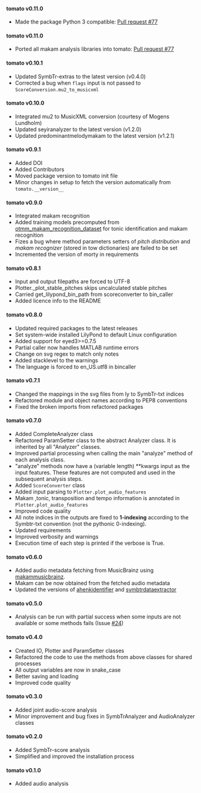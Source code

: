 #### tomato v0.11.0
 - Made the package Python 3 compatible: [Pull request #77](https://github.com/sertansenturk/tomato/pull/78)

#### tomato v0.11.0
 - Ported all makam analysis libraries into tomato: [Pull request #77](https://github.com/sertansenturk/tomato/pull/77)

#### tomato v0.10.1
 - Updated SymbTr-extras to the latest version (v0.4.0)
 - Corrected a bug when ```flags``` input is not passed to ```ScoreConversion.mu2_to_musicxml```

#### tomato v0.10.0
 - Integrated mu2 to MusicXML conversion (courtesy of Mogens Lundholm)
 - Updated seyiranalyzer to the latest version (v1.2.0)
 - Updated predominantmelodymakam to the latest version (v1.2.1)

#### tomato v0.9.1
 - Added DOI
 - Added Contributors
 - Moved package version to tomato init file
 - Minor changes in setup to fetch the version automatically from ```tomato.__version__```

#### tomato v0.9.0
 - Integrated makam recognition
 - Added training models precomputed from [otmm_makam_recognition_dataset](https://github.com/MTG/otmm_makam_recognition_dataset/tree/dlfm2016) for tonic identification and makam recognition
 - Fizes a bug where method parameters setters of _pitch distribution_ and _makam recognizer_ (stored in tow dictionaries) are failed to be set
 - Incremented the version of morty in requirements

#### tomato v0.8.1
 - Input and output filepaths are forced to UTF-8
 - Plotter._plot_stable_pitches skips uncalculated stable pitches
 - Carried get_lilypond_bin_path from scoreconverter to bin_caller
 - Added licence info to the README

#### tomato v0.8.0
 - Updated required packages to the latest releases
 - Set system-wide installed LilyPond to default Linux configuration
 - Added support for eyed3>=0.7.5
 - Partial caller now handles MATLAB runtime errors
 - Change on svg regex to match only notes
 - Added stacklevel to the warnings
 - The language is forced to en_US.utf8 in bincaller

#### tomato v0.7.1
 - Changed the mappings in the svg files from ly to SymbTr-txt indices
 - Refactored module and object names according to PEP8 conventions
 - Fixed the broken imports from refactored packages

#### tomato v0.7.0
 - Added CompleteAnalyzer class
 - Refactored ParamSetter class to the abstract Analyzer class. It is
 inherited by all "Analyzer" classes.
 - Improved partial processing when calling the main "analyze" method of
 each analysis class.
 - "analyze" methods now have a (variable length) **kwargs input as the
 input features. These features are not computed and used in the subsequent
 analysis steps.
 - Added ```ScoreConverter``` class
 - Added input parsing to ```Plotter.plot_audio_features```
 - Makam ,tonic, transposition and tempo information is annotated in ```Plotter.plot_audio_features``` 
 - Improved code quality
 - All note indices in the outputs are fixed to **1-indexing** according to
 the Symbtr-txt convention (not the pythonic 0-indexing).
 - Updated requirements
 - Improved verbosity and warnings
 - Execution time of each step is printed if the verbose is True.

#### tomato v0.6.0
 - Added audio metadata fetching from MusicBrainz using [makammusicbrainz](https://github.com/sertansenturk/makammusicbrainz/releases/tag/v1.2.0).
 - Makam can be now obtained from the fetched audio metadata 
 - Updated the versions of [ahenkidentifier](https://github.com/sertansenturk/ahenkidentifier/releases/tag/v1.4.0) and [symbtrdataextractor](https://github.com/sertansenturk/symbtrdataextractor/releases/tag/v2.0.0-alpha.3)

#### tomato v0.5.0
 - Analysis can be run with partial success when some inputs are not available or some methods fails (Issue [#24](https://github.com/sertansenturk/tomato/issues/24))

#### tomato v0.4.0
 - Created IO, Plotter and ParamSetter classes
 - Refactored the code to use the methods from above classes for shared processes
 - All output variables are now in snake_case
 - Better saving and loading
 - Improved code quality

#### tomato v0.3.0
 - Added joint audio-score analysis
 - Minor improvement and bug fixes in SymbTrAnalyzer and AudioAnalyzer classes

#### tomato v0.2.0
 - Added SymbTr-score analysis
 - Simplified and improved the installation process

#### tomato v0.1.0
 - Added audio analysis
